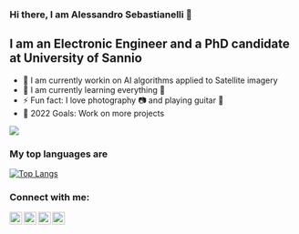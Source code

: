 ### Hi there, I am Alessandro Sebastianelli 👋

## I am an Electronic Engineer and a PhD candidate at University of Sannio

- 🔭 I am currently workin on AI algorithms applied to Satellite imagery
- 🌱 I am currently learning everything 🤣
- ⚡ Fun fact: I love photography 📷 and playing guitar 🎸
- 🥅 2022 Goals: Work on more projects


![](https://github-readme-stats.vercel.app/api?username=alessandrosebastianelli&count_private=true&show_icons=true&theme=nightowl&hide=prs,contribs)

### My top languages are
[![Top Langs](https://github-readme-stats.vercel.app/api/top-langs/?username=alessandrosebastianelli&langs_count=8)]()

<!-- Actual text -->

### Connect with me:
[<img align="left" alt="codeSTACKr | LinkedIn" width="22px" src="https://cdn.jsdelivr.net/npm/simple-icons@v3/icons/linkedin.svg" />][linkedin]
[<img align="left" alt="codeSTACKr | Facebook" width="22px" src="https://cdn.jsdelivr.net/npm/simple-icons@v3/icons/facebook.svg" />][facebook]
[<img align="left" alt="codeSTACKr | Instagram" width="22px" src="https://cdn.jsdelivr.net/npm/simple-icons@v3/icons/instagram.svg" />][instagram]
[<img align="left" alt="codeSTACKr | Instagram" width="22px" src="https://cdn.jsdelivr.net/npm/simple-icons@v3/icons/instagram.svg" />][instagram2]


[linkedin]: https://www.linkedin.com/in/alessandro-sebastianelli-58545915b/
[facebook]: https://www.facebook.com/alessandro.sebastianelli.587
[instagram]: https://www.instagram.com/alessandrosebastianelli/?hl=it
[instagram2]: https://www.instagram.com/a.sebastianelli_photographer/
